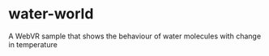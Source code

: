 # water-world
A WebVR sample that shows the behaviour of water molecules with change in temperature
